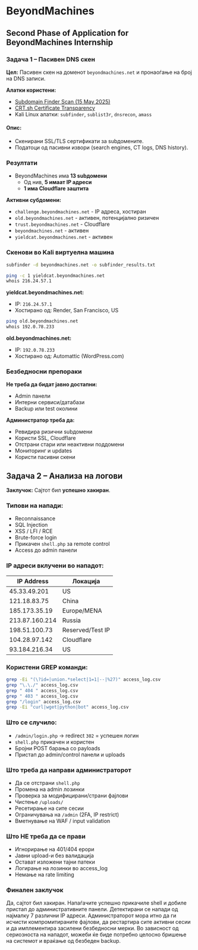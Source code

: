 # BeyondMachines

## Second Phase of Application for BeyondMachines Internship


### Задача 1 – Пасивен DNS скен

**Цел:** Пасивен скен на доменот `beyondmachines.net` и пронаоѓање на број на DNS записи.


**Алатки користени:**

- [Subdomain Finder Scan (15 May 2025)](https://subdomainfinder.c99.nl/scans/2025-05-15/beyondmachines.net)
- [CRT.sh Certificate Transparency](https://crt.sh/?q=%25.beyondmachines.net)
- Kali Linux алатки: `subfinder`, `sublist3r`, `dnsrecon`, `amass`


#### Опис:
- Скенирани SSL/TLS сертификати за subдомените.
- Податоци од пасивни извори (search engines, CT logs, DNS history).


### Резултати

- BeyondMachines има **13 subдомени**
  - Од нив, **5 имаат IP адреси**
  - **1 има Cloudflare заштита**


**Активни субдомени:**

- `challenge.beyondmachines.net` - IP адреса, хостиран
- `old.beyondmachines.net` - активен, потенцијално ризичен
- `trust.beyondmachines.net` - Cloudflare
- `beyondmachines.net` - активен
- `yieldcat.beyondmachines.net` - активен


### Скенови во Kali виртуелна машина

```bash
subfinder -d beyondmachines.net -o subfinder_results.txt
```

```bash
ping -c 1 yieldcat.beyondmachines.net
whois 216.24.57.1
```

**yieldcat.beyondmachines.net:**
- IP: `216.24.57.1`
- Хостирано од: Render, San Francisco, US


```bash
ping old.beyondmachines.net
whois 192.0.78.233
```

**old.beyondmachines.net:**
- IP: `192.0.78.233`
- Хостирано од: Automattic (WordPress.com)


###  Безбедносни препораки

**Не треба да бидат јавно достапни:**
- Admin панели
- Интерни сервиси/датабази
- Backup или test околини


**Администратор треба да:**
- Ревидира ризични subдомени
- Користи SSL, Cloudflare
- Отстрани стари или неактивни поддомени
- Мониторинг и updates
- Користи пасивни скени



## Задача 2 – Анализа на логови

**Заклучок:** Сајтот бил **успешно хакиран**.


### Типови на напади:

- Reconnaissance
- SQL Injection
- XSS / LFI / RCE
- Brute-force login
- Прикачен `shell.php` за remote control
- Access до admin панели


### IP адреси вклучени во нападот:

| IP Address       | Локација         |
|------------------|------------------|
| 45.33.49.201     | US               |
| 121.18.83.75     | China            |
| 185.173.35.19    | Europe/MENA      |
| 213.87.160.214   | Russia           |
| 198.51.100.73    | Reserved/Test IP |
| 104.28.97.142    | Cloudflare       |
| 93.184.216.34    | US               |


### Користени GREP команди:

```bash
grep -Ei "(\?id=|union.*select|1=1|--|%27)" access_log.csv
grep "\.\./" access_log.csv
grep " 404 " access_log.csv
grep " 403 " access_log.csv
grep "/login" access_log.csv
grep -Ei "curl|wget|python|bot" access_log.csv
```


### Што се случило:

- `/admin/login.php` → redirect `302` = успешен логин
- `shell.php` прикачен и користен
- Бројни POST барања со payloads
- Пристап до admin/control панели и uploads


### Што треба да направи администраторот

- Да се отстрани `shell.php`
- Промена на admin лозинки
- Проверка за модифицирани/страни фајлови
- Чистење `/uploads/`
- Ресетирање на сите сесии
- Ограничувања на `/admin` (2FA, IP restrict)
- Вметнување на WAF / input validation


### Што НЕ треба да се прави

- Игнорирање на 401/404 ерори
- Јавни upload-и без валидација
- Остават изложени тајни патеки
- Логирање на лозинки во access_log
- Немање на rate limiting


### Финален заклучок

Да, сајтот бил хакиран. Напаѓачите успешно прикачиле shell и добиле пристап до административните панели. Детектирани се напади од најмалку 7 различни IP адреси. Администраторот мора итно да ги исчисти компромитираните фајлови, да рестартира сите активни сесии и да имплементира засилени безбедносни мерки. Во зависност од сериозноста на нападот, можеби ќе биде потребно целосно бришење на системот и враќање од безбеден backup.
